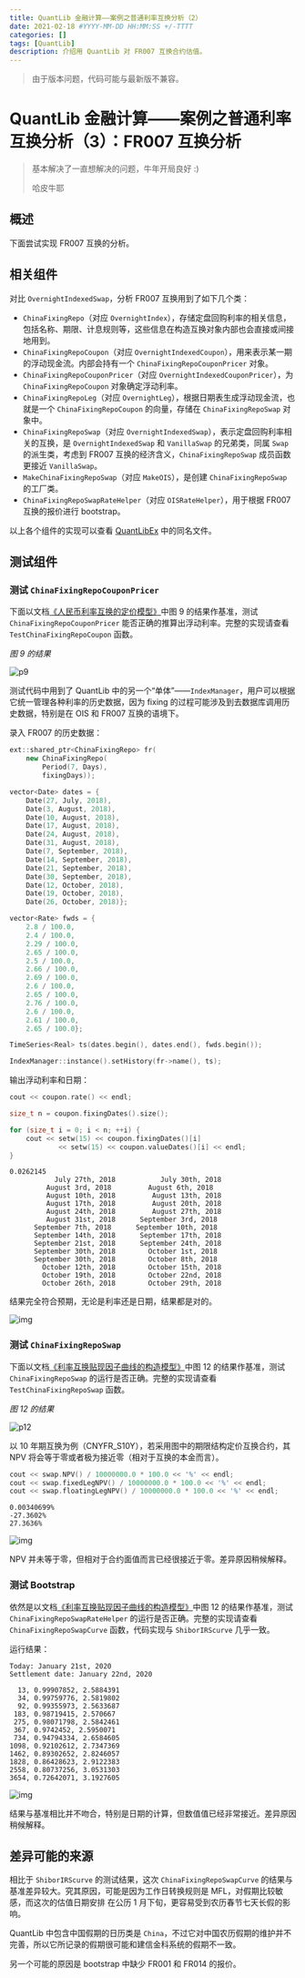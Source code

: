```yaml
---
title: QuantLib 金融计算——案例之普通利率互换分析（2）
date: 2021-02-18 #YYYY-MM-DD HH:MM:SS +/-TTTT
categories: []
tags: [QuantLib]
description: 介绍用 QuantLib 对 FR007 互换合约估值。
---
```


> 由于版本问题，代码可能与最新版不兼容。

# QuantLib 金融计算——案例之普通利率互换分析（3）：FR007 互换分析

> 基本解决了一直想解决的问题，牛年开局良好 :)
>
> 哈皮牛耶

## 概述

下面尝试实现 FR007 互换的分析。

## 相关组件

对比 `OvernightIndexedSwap`，分析 FR007 互换用到了如下几个类：
* `ChinaFixingRepo`（对应 `OvernightIndex`），存储定盘回购利率的相关信息，包括名称、期限、计息规则等，这些信息在构造互换对象内部也会直接或间接地用到。
* `ChinaFixingRepoCoupon`（对应 `OvernightIndexedCoupon`），用来表示某一期的浮动现金流。内部会持有一个 `ChinaFixingRepoCouponPricer` 对象。
* `ChinaFixingRepoCouponPricer`（对应 `OvernightIndexedCouponPricer`），为 `ChinaFixingRepoCoupon` 对象确定浮动利率。
* `ChinaFixingRepoLeg`（对应 `OvernightLeg`），根据日期表生成浮动现金流，也就是一个 `ChinaFixingRepoCoupon` 的向量，存储在 `ChinaFixingRepoSwap` 对象中。
* `ChinaFixingRepoSwap`（对应 `OvernightIndexedSwap`），表示定盘回购利率相关的互换，是 `OvernightIndexedSwap` 和 `VanillaSwap` 的兄弟类，同属 `Swap` 的派生类，考虑到 FR007 互换的经济含义，`ChinaFixingRepoSwap` 成员函数更接近 `VanillaSwap`。
* `MakeChinaFixingRepoSwap`（对应 `MakeOIS`），是创建 `ChinaFixingRepoSwap` 的工厂类。
* `ChinaFixingRepoSwapRateHelper`（对应 `OISRateHelper`），用于根据 FR007 互换的报价进行 bootstrap。

以上各个组件的实现可以查看 [QuantLibEx](https://github.com/xuruilong100/QuantLibEx) 中的同名文件。

## 测试组件

### 测试 `ChinaFixingRepoCouponPricer`

下面以文档[《人民币利率互换的定价模型》](https://www.finanstar.cn/model/10001_irs/10001_irs.html)中图 9 的结果作基准，测试 `ChinaFixingRepoCouponPricer` 能否正确的推算出浮动利率。完整的实现请查看 `TestChinaFixingRepoCoupon` 函数。

*图 9 的结果*

![p9](https://www.finanstar.cn/model/10001_irs/pic/irs_009.png)

测试代码中用到了 QuantLib 中的另一个“单体”——`IndexManager`，用户可以根据它统一管理各种利率的历史数据，因为 fixing 的过程可能涉及到去数据库调用历史数据，特别是在 OIS 和 FR007 互换的语境下。

录入 FR007 的历史数据：

```c++
ext::shared_ptr<ChinaFixingRepo> fr(
    new ChinaFixingRepo(
        Period(7, Days),
        fixingDays));

vector<Date> dates = {
    Date(27, July, 2018),
    Date(3, August, 2018),
    Date(10, August, 2018),
    Date(17, August, 2018),
    Date(24, August, 2018),
    Date(31, August, 2018),
    Date(7, September, 2018),
    Date(14, September, 2018),
    Date(21, September, 2018),
    Date(30, September, 2018),
    Date(12, October, 2018),
    Date(19, October, 2018),
    Date(26, October, 2018)};

vector<Rate> fwds = {
    2.8 / 100.0,
    2.4 / 100.0,
    2.29 / 100.0,
    2.65 / 100.0,
    2.5 / 100.0,
    2.66 / 100.0,
    2.69 / 100.0,
    2.6 / 100.0,
    2.65 / 100.0,
    2.76 / 100.0,
    2.6 / 100.0,
    2.61 / 100.0,
    2.65 / 100.0};

TimeSeries<Real> ts(dates.begin(), dates.end(), fwds.begin());

IndexManager::instance().setHistory(fr->name(), ts);
```

输出浮动利率和日期：

```c++
cout << coupon.rate() << endl;

size_t n = coupon.fixingDates().size();

for (size_t i = 0; i < n; ++i) {
    cout << setw(15) << coupon.fixingDates()[i]
            << setw(15) << coupon.valueDates()[i] << endl;
}
```

```
0.0262145
           July 27th, 2018           July 30th, 2018
         August 3rd, 2018         August 6th, 2018
         August 10th, 2018         August 13th, 2018
         August 17th, 2018         August 20th, 2018
         August 24th, 2018         August 27th, 2018
         August 31st, 2018      September 3rd, 2018
      September 7th, 2018      September 10th, 2018
      September 14th, 2018      September 17th, 2018
      September 21st, 2018      September 24th, 2018
      September 30th, 2018        October 1st, 2018
      September 30th, 2018        October 8th, 2018
        October 12th, 2018        October 15th, 2018
        October 19th, 2018        October 22nd, 2018
        October 26th, 2018        October 29th, 2018

```

结果完全符合预期，无论是利率还是日期，结果都是对的。

![img](/img/meme/ok.gif)

### 测试 `ChinaFixingRepoSwap`

下面以文档[《利率互换贴现因子曲线的构造模型》](https://www.finanstar.cn/model/10002_irs_curve/10002_irs_curve.htm)中图 12 的结果作基准，测试 `ChinaFixingRepoSwap` 的运行是否正确。完整的实现请查看 `TestChinaFixingRepoSwap` 函数。

*图 12 的结果*

![p12](https://www.finanstar.cn/model/10002_irs_curve/pic/curve_12.png)

以 10 年期互换为例（CNYFR_S10Y），若采用图中的期限结构定价互换合约，其 NPV 将会等于零或者极为接近零（相对于互换的本金而言）。

```c++
cout << swap.NPV() / 10000000.0 * 100.0 << '%' << endl;
cout << swap.fixedLegNPV() / 10000000.0 * 100.0 << '%' << endl;
cout << swap.floatingLegNPV() / 10000000.0 * 100.0 << '%' << endl;
```

```
0.00340699%
-27.3602%
27.3636%
```

![img](/img/meme/confuse.jpg)

NPV 并未等于零，但相对于合约面值而言已经很接近于零。差异原因稍候解释。

### 测试 Bootstrap

依然是以文档[《利率互换贴现因子曲线的构造模型》](https://www.finanstar.cn/model/10002_irs_curve/10002_irs_curve.htm)中图 12 的结果作基准，测试 `ChinaFixingRepoSwapRateHelper` 的运行是否正确。完整的实现请查看 `ChinaFixingRepoSwapCurve` 函数，代码实现与 `ShiborIRScurve` 几乎一致。

运行结果：

```
Today: January 21st, 2020
Settlement date: January 22nd, 2020

  13, 0.99907852, 2.5884391
  34, 0.99759776, 2.5819802
  92, 0.99355973, 2.5633687
 183, 0.98719415, 2.570667
 275, 0.98071798, 2.5842461
 367, 0.9742452, 2.5950071
 734, 0.94794334, 2.6584605
1098, 0.92102612, 2.7347369
1462, 0.89302652, 2.8246057
1828, 0.86428623, 2.9122383
2558, 0.80737256, 3.0531303
3654, 0.72642071, 3.1927605
```

![img](/img/meme/confuse.jpg)

结果与基准相比并不吻合，特别是日期的计算，但数值值已经非常接近。差异原因稍候解释。

## 差异可能的来源

相比于 `ShiborIRScurve` 的测试结果，这次 `ChinaFixingRepoSwapCurve` 的结果与基准差异较大。究其原因，可能是因为工作日转换规则是 MFL，对假期比较敏感，而这次的估值日期安排 在公历 1 月下旬，更容易受到农历春节七天长假的影响。

QuantLib 中包含中国假期的日历类是 `China`，不过它对中国农历假期的维护并不完善，所以它所记录的假期很可能和建信金科系统的假期不一致。

另一个可能的原因是 bootstrap 中缺少 FR001 和 FR014 的报价。
